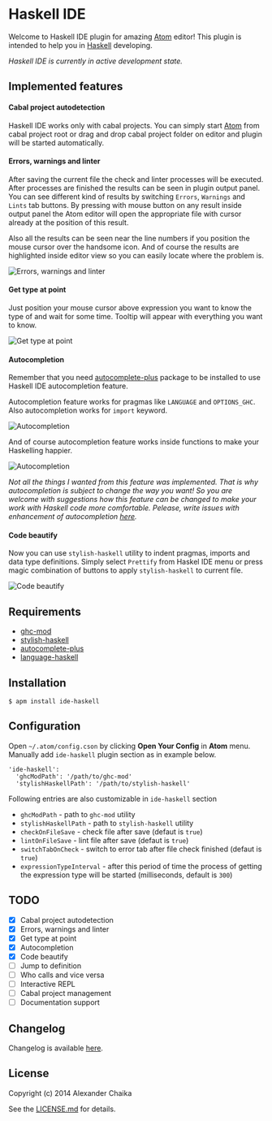 # Haskell IDE

Welcome to Haskell IDE plugin for amazing [Atom](http://atom.io) editor! This plugin is intended to help you in [Haskell](http://haskell.org) developing.

*Haskell IDE is currently in active development state.*

## Implemented features

#### Cabal project autodetection

Haskell IDE works only with cabal projects. You can simply start [Atom](http://atom.io) from cabal project root or drag and drop cabal project folder on editor and plugin will be started automatically.

#### Errors, warnings and linter

After saving the current file the check and linter processes will be executed. After processes are finished the results can be seen in plugin output panel. You can see different kind of results by switching `Errors`, `Warnings` and `Lints` tab buttons. By pressing with mouse button on any result inside output panel the Atom editor will open the appropriate file with cursor already at the position of this result.

Also all the results can be seen near the line numbers if you position the mouse cursor over the handsome icon. And of course the results are highlighted inside editor view so you can easily locate where the problem is.

![Errors, warnings and linter](http://chaika2013.github.io/ide-haskell/images/check.gif)

#### Get type at point

Just position your mouse cursor above expression you want to know the type of and wait for some time. Tooltip will appear with everything you want to know.

![Get type at point](http://chaika2013.github.io/ide-haskell/images/types.gif)

#### Autocompletion

Remember that you need [autocomplete-plus](https://atom.io/packages/autocomplete-plus) package to be installed to use Haskell IDE autocompletion feature.

Autocompletion feature works for pragmas like `LANGUAGE` and `OPTIONS_GHC`. Also autocompletion works for `import` keyword.

![Autocompletion](http://chaika2013.github.io/ide-haskell/images/complete1.gif)

And of course autocompletion feature works inside functions to make your Haskelling happier.

![Autocompletion](http://chaika2013.github.io/ide-haskell/images/complete2.gif)

*Not all the things I wanted from this feature was implemented. That is why autocompletion is subject to change the way you want! So you are welcome with suggestions how this feature can be changed to make your work with Haskell code more comfortable. Pelease, write issues with enhancement of autocompletion [here](https://github.com/chaika2013/ide-haskell/issues).*

#### Code beautify

Now you can use `stylish-haskell` utility to indent pragmas, imports and data type definitions. Simply select `Prettify` from Haskel IDE menu or press magic combination of buttons to apply `stylish-haskell` to current file.

![Code beautify](http://chaika2013.github.io/ide-haskell/images/beautify.gif)

## Requirements

* [ghc-mod](https://github.com/kazu-yamamoto/ghc-mod)
* [stylish-haskell](https://github.com/jaspervdj/stylish-haskell)
* [autocomplete-plus](https://atom.io/packages/autocomplete-plus)
* [language-haskell](https://atom.io/packages/language-haskell)

## Installation

    $ apm install ide-haskell

## Configuration

Open `~/.atom/config.cson` by clicking **Open Your Config** in **Atom** menu. Manually add `ide-haskell` plugin section as in example below.

    'ide-haskell':
      'ghcModPath': '/path/to/ghc-mod'
      'stylishHaskellPath': '/path/to/stylish-haskell'

Following entries are also customizable in `ide-haskell` section

- `ghcModPath` - path to `ghc-mod` utility
- `stylishHaskellPath` - path to `stylish-haskell` utility
- `checkOnFileSave` - check file after save (defaut is `true`)
- `lintOnFileSave` - lint file after save  (defaut is `true`)
- `switchTabOnCheck` - switch to error tab after file check finished (defaut is `true`)
- `expressionTypeInterval` - after this period of time the process of getting the expression type will be started (milliseconds, default is `300`)

## TODO

- [x] Cabal project autodetection
- [x] Errors, warnings and linter
- [x] Get type at point
- [x] Autocompletion
- [x] Code beautify
- [ ] Jump to definition
- [ ] Who calls and vice versa
- [ ] Interactive REPL
- [ ] Cabal project management
- [ ] Documentation support

## Changelog

Changelog is available [here](https://github.com/chaika2013/ide-haskell/blob/master/CHANGELOG.md).

## License

Copyright (c) 2014 Alexander Chaika

See the [LICENSE.md](https://github.com/chaika2013/ide-haskell/blob/master/LICENSE.md) for details.
